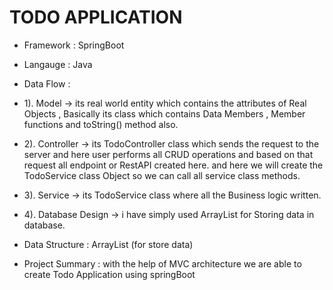 # TODO APPLICATION

* Framework : SpringBoot 
* Langauge  : Java


* Data Flow :
* 1). Model -> its real world entity which contains the attributes of Real Objects , Basically its class which contains Data Members , Member functions and toString() method also.


* 2). Controller -> its TodoController class which sends the request to the server and here user performs all CRUD operations and based on that request all endpoint or RestAPI created here. and here we will create the TodoService class Object so we can call all service class methods.


* 3). Service -> its TodoService class where all the Business logic written.


* 4). Database Design -> i have simply used ArrayList for Storing data in database.


* Data Structure : ArrayList (for store data)


* Project Summary : with the help of MVC architecture we are able to create Todo Application using springBoot



